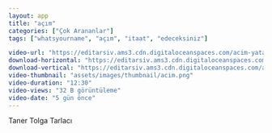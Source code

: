 ```yaml
---
layout: app
title: "açım"
categories: ["Çok Arananlar"]
tags: ["whatsyourname", "açım", "itaat", "edeceksiniz"]

video-url: "https://editarsiv.ams3.cdn.digitaloceanspaces.com/acim-yatay.mp4"
download-horizontal: "https://editarsiv.ams3.cdn.digitaloceanspaces.com/acim-yatay.mp4"
download-vertical: "https://editarsiv.ams3.cdn.digitaloceanspaces.com/acim-dikey.mp4"
video-thumbnail: "assets/images/thumbnail/acim.png"
video-duration: "12:30"
video-views: "32 B görüntüleme"
video-date: "5 gün önce"
---
```


<!--more-->

Taner Tolga Tarlacı
